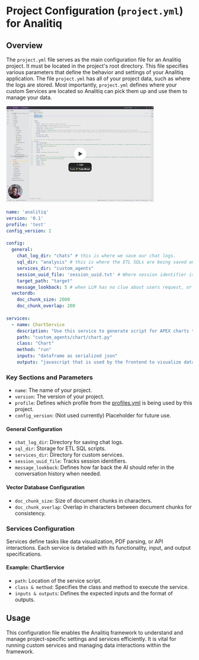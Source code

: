 # Project Configuration (`project.yml`) for Analitiq

## Overview

The `project.yml` file serves as the main configuration file for an Analitiq project. It must be located in the project's root directory. This file specifies various parameters that define the behavior and settings of your Analitiq application.
The file `project.yml` has all of your project data, such as where the logs are stored. 
Most importantly, `project.yml` defines where your custom Services are located so Analitiq can pick them up and use them to manage your data.

[![Video about project config](../../assets/images/project_yml.png)](https://www.loom.com/share/a0b6f3b2bcd148408786e0e44b430558?sid=1d8d51f1-28c3-4944-a00c-d42d6b15a64e)


```yaml
name: 'analitiq'
version: '0.1'
profile: 'test'
config_version: 2

config:
  general:
    chat_log_dir: "chats" # this is where we save our chat logs.
    sql_dir: "analysis" # this is where the ETL SQLs are being saved and managed
    services_dir: "custom_agents"
    session_uuid_file: 'session_uuid.txt' # Where session identifier is being recorded. When session is reset, it is like beginning of a new chat topic and new log file will be created.
    target_path: "target"
    message_lookback: 5 # when LLM has no clue about users request, or users request relates to some item in chat history, how far back (in number of messages) should the LLM look in the current session chat log
  vectordb:
    doc_chunk_size: 2000
    doc_chunk_overlap: 200

services:
  - name: ChartService
    description: "Use this service to generate script for APEX charts to visualize data"
    path: "custom_agents/chart/chart.py"
    class: "Chart"
    method: "run"
    inputs: "dataframe as serialized json"
    outputs: "javascript that is used by the frontend to visualize data"
```

### Key Sections and Parameters

- `name`: The name of your project.
- `version`: The version of your project.
- `profile`: Defines which profile from the [profiles.yml](/getting_started/profiles) is being used by this project.
- `config_version`: (Not used currently) Placeholder for future use.

#### General Configuration

- `chat_log_dir`: Directory for saving chat logs.
- `sql_dir`: Storage for ETL SQL scripts.
- `services_dir`: Directory for custom services.
- `session_uuid_file`: Tracks session identifiers.
- `message_lookback`: Defines how far back the AI should refer in the conversation history when needed.

#### Vector Database Configuration

- `doc_chunk_size`: Size of document chunks in characters.
- `doc_chunk_overlap`: Overlap in characters between document chunks for consistency.

### Services Configuration

Services define tasks like data visualization, PDF parsing, or API interactions. Each service is detailed with its functionality, input, and output specifications.

#### Example: ChartService

- `path`: Location of the service script.
- `class & method`: Specifies the class and method to execute the service.
- `inputs & outputs`: Defines the expected inputs and the format of outputs.

## Usage

This configuration file enables the Analitiq framework to understand and manage project-specific settings and services efficiently. It is vital for running custom services and managing data interactions within the framework.

